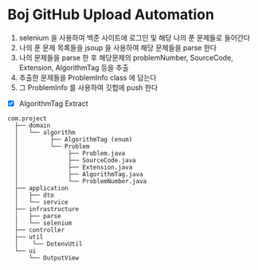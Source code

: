 # Boj GitHub Upload Automation

1. selenium 을 사용하여 백준 사이트에 로그인 및 해당 나의 푼 문제들로 들어간다
2. 나의 푼 문제 목록들을 jsoup 을 사용하여 해당 문제들을 parse 한다
3. 나의 문제들을 parse 한 후 해당문제의 problemNumber, SourceCode, Extension, AlgorithmTag 등을 추출
4. 추출한 문제들을 ProblemInfo class <DTD> 에 담는다
5. 그 ProblemInfo 를 사용하여 깃헙에 push 한다


- [x] AlgorithmTag Extract

```
com.project
  ├── domain
  │   └── algorithm
  │         ├── AlgorithmTag (enum) 
  │         └── Problem
  │              ├── Problem.java
  │              ├── SourceCode.java
  │              ├── Extension.java
  │              ├── AlgorithmTag.java
  │              └── ProblemNumber.java
  ├── application
  │   ├── dto
  │   └── service
  ├── infrastructure
  │   ├── parse
  │   └── selenium
  ├── controller
  ├── util
  │    └── DotenvUtil
  └── ui
      └── OutputView

```